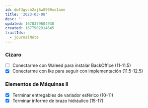 ```yaml
---
id: dwf3gvcb2xj6w0999xo1ane
title: '2023-03-08'
desc: ''
updated: 1678379804938
created: 1677902914645
traitIds:
  - journalNote
---
```


### Cizaro
- [ ] Conectarme con Waleed para instalar BackOffice (11-11.5)
- [X] Conectarme con Ike para seguir con implementación (11.5-12.5)

### Elementos de Máquinas II
- [X] Terminar entregables de variador esférico (10-11)
- [X] Terminar informe de brazo hidráulico (15-17)